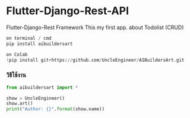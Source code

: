 # Flutter-Django-Rest-API
Flutter-Django-Rest Framework
This my first app. about Todolist (CRUD)
```python
on terminal / cmd
pip install aibuildersart

on Colab
!pip install git+https://github.com/UncleEngineer/AIBuildersArt.git
```

### วิธีใช้งาน

```python
from aibuildersart import *

show = UncleEngineer()
show.art()
print("Author: {}".format(show.name))
```
